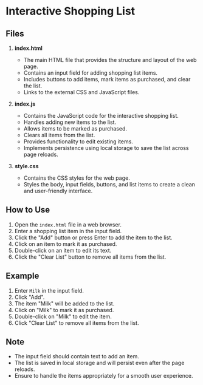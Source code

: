 # Interactive Shopping List

## Files

1. **index.html**
    - The main HTML file that provides the structure and layout of the web page.
    - Contains an input field for adding shopping list items.
    - Includes buttons to add items, mark items as purchased, and clear the list.
    - Links to the external CSS and JavaScript files.

2. **index.js**
    - Contains the JavaScript code for the interactive shopping list.
    - Handles adding new items to the list.
    - Allows items to be marked as purchased.
    - Clears all items from the list.
    - Provides functionality to edit existing items.
    - Implements persistence using local storage to save the list across page reloads.

3. **style.css**
    - Contains the CSS styles for the web page.
    - Styles the body, input fields, buttons, and list items to create a clean and user-friendly interface.

## How to Use

1. Open the `index.html` file in a web browser.
2. Enter a shopping list item in the input field.
3. Click the "Add" button or press Enter to add the item to the list.
4. Click on an item to mark it as purchased.
5. Double-click on an item to edit its text.
6. Click the "Clear List" button to remove all items from the list.

## Example

1. Enter `Milk` in the input field.
2. Click "Add".
3. The item "Milk" will be added to the list.
4. Click on "Milk" to mark it as purchased.
5. Double-click on "Milk" to edit the item.
6. Click "Clear List" to remove all items from the list.

## Note

- The input field should contain text to add an item.
- The list is saved in local storage and will persist even after the page reloads.
- Ensure to handle the items appropriately for a smooth user experience.


